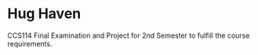 # Hug Haven
 CCS114 Final Examination and Project for 2nd Semester to fulfill the course requirements.
